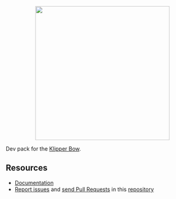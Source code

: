<p align="center"><a href="https://klipper.dev" target="_blank">
    <img src="https://static.klipper.dev/logo.svg" width="350">
</a></p>

Dev pack for the [Klipper Bow](https://github.com/klipperdev/bow).

Resources
---------

- [Documentation](https://doc.klipper.dev/ui/bow)
- [Report issues](https://github.com/klipperdev/bow-dev-pack/issues)
  and [send Pull Requests](https://github.com/klipperdev/bow-dev-pack/pulls)
  in this [repository](https://github.com/klipperdev/bow-dev-pack)
